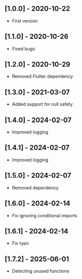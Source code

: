 ## [1.0.0] - 2020-10-22

- First version

## [1.1.0] - 2020-10-26

- Fixed bugs

## [1.2.0] - 2020-10-29

- Removed Flutter dependency

## [1.3.0] - 2021-03-07

- Added support for null safety

## [1.4.0] - 2024-02-07

- Improved logging

## [1.4.1] - 2024-02-07

- Improved logging

## [1.5.0] - 2024-02-07

- Removed dependency

## [1.6.0] - 2024-02-14

- Fix ignoring conditional imports

## [1.6.1] - 2024-02-14

- Fix typo

## [1.7.2] - 2025-06-01

- Detecting unused functions
